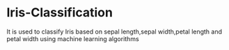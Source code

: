 # Iris-Classification
It  is used to classify Iris based on sepal length,sepal width,petal length and petal width using machine learning algorithms
